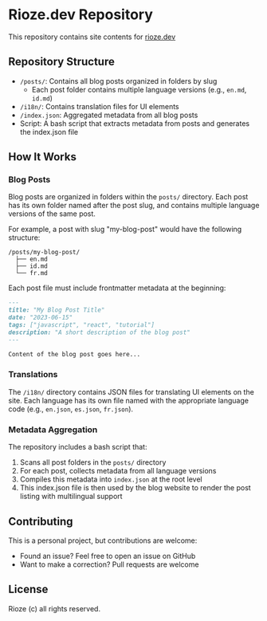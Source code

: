 # Rioze.dev Repository

This repository contains site contents for [rioze.dev](https://rioze.dev)

## Repository Structure

- `/posts/`: Contains all blog posts organized in folders by slug
  - Each post folder contains multiple language versions (e.g., `en.md`, `id.md`)
- `/i18n/`: Contains translation files for UI elements
- `/index.json`: Aggregated metadata from all blog posts
- Script: A bash script that extracts metadata from posts and generates the index.json file

## How It Works

### Blog Posts

Blog posts are organized in folders within the `posts/` directory. Each post has its own folder named after the post slug, and contains multiple language versions of the same post.

For example, a post with slug "my-blog-post" would have the following structure:

```
/posts/my-blog-post/
  ├── en.md
  ├── id.md
  └── fr.md
```

Each post file must include frontmatter metadata at the beginning:

```markdown
---
title: "My Blog Post Title"
date: "2023-06-15"
tags: ["javascript", "react", "tutorial"]
description: "A short description of the blog post"
---

Content of the blog post goes here...
```

### Translations

The `/i18n/` directory contains JSON files for translating UI elements on the site. Each language has its own file named with the appropriate language code (e.g., `en.json`, `es.json`, `fr.json`).

### Metadata Aggregation

The repository includes a bash script that:

1. Scans all post folders in the `posts/` directory
2. For each post, collects metadata from all language versions
3. Compiles this metadata into `index.json` at the root level
4. This index.json file is then used by the blog website to render the post listing with multilingual support

## Contributing

This is a personal project, but contributions are welcome:

- Found an issue? Feel free to open an issue on GitHub
- Want to make a correction? Pull requests are welcome

## License

Rioze (c) all rights reserved.

